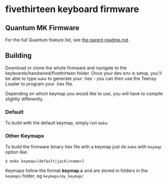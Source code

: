 fivethirteen keyboard firmware
======================

## Quantum MK Firmware

For the full Quantum feature list, see [the parent readme.md](/doc/README.md).

## Building

Download or clone the whole firmware and navigate to the keyboards/handwired/fivethirteen folder.
Once your dev env is setup, you'll be able to type `make` to generate your .hex - you can then use
the Teensy Loader to program your .hex file.

Depending on which keymap you would like to use, you will have to compile slightly differently.

### Default

To build with the default keymap, simply run `make`.

### Other Keymaps

To build the firmware binary hex file with a keymap just do `make` with `keymap` option like:

```
$ make keymap=[default|jack|<name>]
```

Keymaps follow the format **__keymap.c__** and are stored in folders in the `keymaps` folder, eg `keymaps/my_keymap/`
